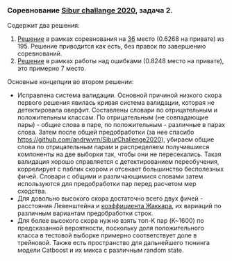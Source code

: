 ### Соревнование **[Sibur challange 2020](https://sibur.ai-community.com/competitions/4)**, задача 2.

Содержит два решения:
1. [Решение](https://github.com/vilka-lab/sibur_2020_2/tree/master/0.6209) в рамках соревнования на [36](https://sibur.ai-community.com/competitions/4/tasks/12/rating) место (0.6268 на привате) из 195. 
Решение приводится как есть, без правок по завершению соревнований.
2. [Решение](https://github.com/vilka-lab/sibur_2020_2/tree/master/0.8248) в рамках работы над ошибками (0.8248 место на привате), это примерно 7 место. 

Основные концепции во втором решении:
- Исправлена система валидации. Основной причиной низкого скора первого решения явилась кривая система валидации, которая не детектировала оверфит. 
Составлены словари по отрицательным и положительным классам. По отрицательным (не совпадающие пары) - общие слова в паре, по положительным - различные в парах слова.
Затем после общей предобработки (за нее спасибо https://github.com/andrwvrn/SiburChallenge2020), убираем общие слова по отрицательным парам и распределяем получившиеся
компоненты на две выборки так, чтобы они не пересекались. Такая валидация хорошо справляется с детектированием переобучения, коррелирует с паблик скором и отсекает большинство бесполезных фичей.
Словари с общими и различающимися словами затем используются для предобработки пар перед расчетом мер сходства.
- Для довольно высокого скора достаточно всего двух фичей - расстояния Левенштейна и [коэффициента Жаккара](https://en.wikipedia.org/wiki/Jaccard_index), их вариаций 
по различным вариантам предобработки строк. 
- Для более высокого скора нужно взять топ-K пар (K~1600) по предсказанной вероятности, поскольку доля положительного класса в тестовой выборке примерно соответствует доле в трейновой.
Также есть пространство для дальнейшего тюнинга модели Catboost и их микса с различным random state.
